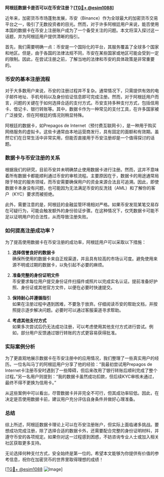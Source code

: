 **阿根廷数据卡是否可以在币安注册？[[TG💪+ @esim1088](https://t.me/s/esim1088)]**

近年来，加密货币市场蓬勃发展，币安（Binance）作为全球最大的加密货币交易平台之一，吸引了无数投资者的目光。然而，对于许多阿根廷用户来说，能否使用本国的数据卡在币安上注册账户成为了一个备受关注的问题。本文将深入探讨这一话题，并为阿根廷用户提供清晰的指引。

首先，我们需要明确一点：币安是一个国际化的平台，其服务覆盖了全球多个国家和地区。但是，由于各国的法律法规不同，币安在某些国家或地区可能会受到一定的限制。因此，在尝试注册之前，了解当地的法律和币安的具体政策是非常重要的。

### 币安的基本注册流程

对于大多数用户来说，币安的注册过程并不复杂。通常情况下，只需提供有效的电子邮件地址、手机号码以及身份验证信息即可完成注册。然而，对于阿根廷用户而言，问题的关键在于如何选择合适的支付方式。币安支持多种支付方式，包括信用卡、借记卡、银行转账等。其中，数据卡作为一种常见的支付工具，在许多国家被广泛接受，但在阿根廷的情况则稍显特殊。

阿根廷的数据卡，如Prepagos de Internet（预付费互联网卡），是一种用于购买网络服务的虚拟卡。这些卡通常由本地运营商发行，具有固定的面额和有效期。虽然它们在日常生活中非常实用，但能否直接用于币安注册却是一个值得探讨的话题。

### 数据卡与币安注册的关系

根据我们的研究，目前币安并未明确禁止使用数据卡进行注册。然而，这并不意味着所有数据卡都能顺利通过币安的审核流程。主要原因在于，数据卡的用途通常局限于特定的服务领域，而币安需要确保用户的资金来源合法且可追溯。因此，即使数据卡本身没有问题，也可能因为无法满足币安的反洗钱（AML）和了解你的客户（KYC）要求而被拒绝。

此外，需要注意的是，阿根廷的金融监管环境相对严格。如果币安发现某笔交易存在可疑行为，可能会触发额外的身份验证步骤。在这种情况下，仅凭数据卡可能不足以证明用户的合法性，从而导致注册失败。

### 如何提高注册成功率？

为了提高使用数据卡在币安注册的成功率，阿根廷用户可以采取以下措施：

1. **选择信誉良好的数据卡**  
   确保所使用的数据卡来自正规渠道，并且具有较高的市场认可度。避免使用来源不明或过期的数据卡，以免引起不必要的麻烦。

2. **准备完整的身份证明文件**  
   币安要求每位用户提交身份证件扫描件或照片以完成实名认证。提前准备好护照、身份证或其他官方文件，以便在必要时快速提交。

3. **保持耐心并遵循指引**  
   如果在注册过程中遇到困难，不要急于放弃。仔细阅读币安的帮助文档，并按照提示逐步解决问题。必要时可以通过客服渠道寻求帮助。

4. **考虑其他支付方式**  
   如果多次尝试后仍无法成功注册，可以考虑使用其他支付方式进行尝试。例如，部分用户反馈通过银行转账的方式更容易获得批准。

### 实际案例分析

为了更直观地展示数据卡在币安注册中的应用情况，我们整理了一些真实用户的经历。一位名叫马丁的阿根廷用户分享了他的经验：“我最初尝试用Prepagos de Internet卡注册币安时遇到了一些障碍，但后来改用了银行转账后顺利完成了整个过程。”另一名用户则提到：“我的数据卡虽然成功扣款，但后续KYC审核未通过，最终不得不更换为信用卡。”

从这些案例中可以看出，尽管数据卡并非完全不可行，但其成功率较低。因此，在决定是否使用数据卡前，建议用户充分评估自身条件并做好心理准备。

### 总结

综上所述，阿根廷数据卡理论上可以在币安注册账户，但实际上面临诸多挑战。要想成功完成注册，除了选择合适的数据卡外，还需要配合完整的身份证明材料，并遵守币安的各项规定。如果你对这一过程感到困惑，不妨咨询专业人士或加入相关社区获取更多支持。

无论选择何种支付方式，安全始终是第一位的。希望本文能够为你提供有价值的参考信息，祝你在加密货币的世界里取得理想的成绩！

[[TG💪+ @esim1088](https://t.me/s/esim1088) ![Image](https://i.postimg.cc/4NQfJmqS/Snipaste-2025-05-13-00-14-12.png)]